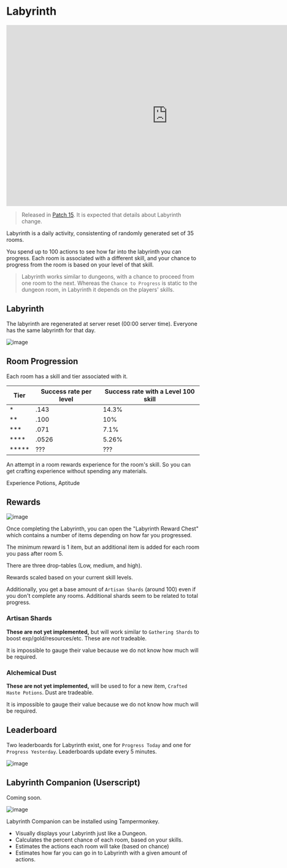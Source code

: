 # Labyrinth

<iframe width="840" height="472" src="https://www.youtube.com/embed/6mjBu2BVt2M" title="YouTube video player" frameborder="0" allow="accelerometer; autoplay; clipboard-write; encrypted-media; gyroscope; picture-in-picture" allowfullscreen></iframe>

> Released in [Patch 15](patches/patch15.md). It is expected that details about Labyrinth change.

Labyrinth is a daily activity, consistenting of randomly generated set of 35 rooms.

You spend up to 100 actions to see how far into the labyrinth you can progress. Each room is associated with a different skill, and your chance to progress from the room is based on your level of that skill.


> Labyrinth works similar to dungeons, with a chance to proceed from one room to the next. Whereas the `Chance to Progress` is static to the dungeon room, in Labyrinth it depends on the players' skills.

## Labyrinth

The labyrinth are regenerated at server reset (00:00 server time). Everyone has the same labyrinth for that day.

![image](https://user-images.githubusercontent.com/267296/199644449-de74042f-f14d-4d72-8385-21509e783196.png)



## Room Progression

Each room has a skill and tier associated with it.

| Tier | Success rate per level | Success rate with a Level 100 skill | 
| ---- | ---- | ---- |
| <span class='lab1'>*</span> | .143 | 14.3%
| <span class='lab2'>**</span> | .100 | 10%
| <span class='rarity-epic'>***</span> |  .071 | 7.1%
| <span class='rarity-legendary'>****</span> |  .0526 | 5.26%
| <span class='rarity-mythic'>*****</span> | ??? | ???

An attempt in a room rewards experience for the room's skill. So you can get crafting experience without spending any materials.

Experience Potions, Aptitude

## Rewards

![image](https://user-images.githubusercontent.com/267296/200761550-4ab0cbe8-04ff-467d-80e6-ac6e70d9c051.png)


Once completing the Labyrinth, you can open the "Labyrinth Reward Chest" which contains a number of items depending on how far you progressed.

The minimum reward is 1 item, but an additional item is added for each room you pass after room 5.

There are three drop-tables (Low, medium, and high).

Rewards scaled based on your current skill levels.

Additionally, you get a base amount of `Artisan Shards` (around 100) even if you don't complete any rooms. Additional shards seem to be related to total progress.

### Artisan Shards

**These are not yet implemented,** but will work similar to `Gathering Shards` to boost exp/gold/resources/etc. These are *not* tradeable.

It is impossible to gauge their value because we do not know how much will be required.

### Alchemical Dust

**These are not yet implemented,** will be used to for a new item, `Crafted Haste Potions`. Dust are tradeable.

It is impossible to gauge their value because we do not know how much will be required.

## Leaderboard

Two leaderboards for Labyrinth exist, one for `Progress Today` and one for `Progress Yesterday`. Leaderboards update every 5 minutes.

![image](https://user-images.githubusercontent.com/267296/199644111-84d846ff-cb7b-4f30-bd5a-875b8ee83e1c.png)


## Labyrinth Companion (Userscript)

Coming soon.

![image](https://user-images.githubusercontent.com/267296/200761757-722bef13-c293-4de8-b148-f6e3a051e64f.png)


Labyrinth Companion can be installed using Tampermonkey.

- Visually displays your Labyrinth just like a Dungeon.
- Calculates the percent chance of each room, based on your skills.
- Estimates the actions each room will take (based on chance)
- Estimates how far you can go in to Labyrinth with a given amount of actions.
